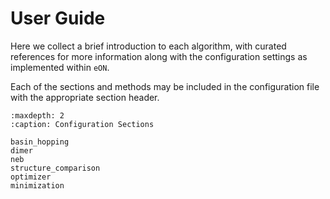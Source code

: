 # User Guide

Here we collect a brief introduction to each algorithm, with curated references
for more information along with the  configuration settings as implemented
within `eON`.

Each of the sections and methods may be included in the configuration file with the appropriate section header.

```{toctree}
:maxdepth: 2
:caption: Configuration Sections

basin_hopping
dimer
neb
structure_comparison
optimizer
minimization
```
